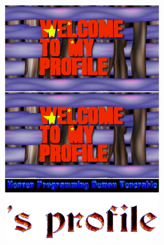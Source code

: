 ![skibidi](flamingtext_com-102934773.png)
![sigma](flamingtext_com-102934773.png)
![rizz](coollogo_com-28604134.gif)
![mog](coollogo_com-22763291.gif)
